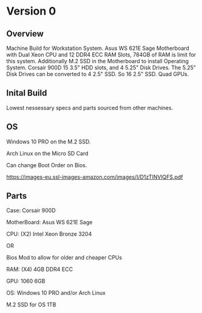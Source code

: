 # Version 0

## Overview

Machine Build for Workstation System. Asus WS 621E Sage Motherboard with Dual Xeon CPU and 12 DDR4 ECC RAM Slots, 784GB of RAM is limit for this system. Additionally M.2 SSD in the Motherboard to install Operating System. Corsair 900D 15 3.5" HDD slots, and 4 5.25" Disk Drives. The 5.25" Disk Drives can be converted to 4 2.5" SSD. So 16 2.5" SSD. Quad GPUs.

## Inital Build

Lowest nessessary specs and parts sourced from other machines.

## OS

Windows 10 PRO on the M.2 SSD.

Arch Linux on the Micro SD Card

Can change Boot Order on Bios.

https://images-eu.ssl-images-amazon.com/images/I/D1zTlNVlQFS.pdf

## Parts

Case: Corsair 900D

MotherBoard: Asus WS 621E Sage

CPU: (X2) Intel Xeon Bronze 3204

OR 

Bios Mod to allow for older and cheaper CPUs

RAM: (X4) 4GB DDR4 ECC

GPU: 1060 6GB

OS: Windows 10 PRO and/or Arch Linux

M.2 SSD for OS 1TB

